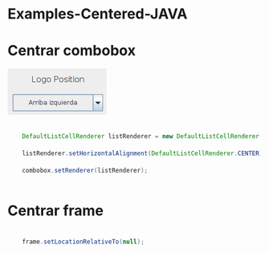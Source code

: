 # Examples-Centered-JAVA

# Centrar combobox

![Preview](preview.png)

~~~java

	DefaultListCellRenderer listRenderer = new DefaultListCellRenderer();
	
	listRenderer.setHorizontalAlignment(DefaultListCellRenderer.CENTER);
	
	combobox.setRenderer(listRenderer);
	
~~~

# Centrar frame

~~~java

	frame.setLocationRelativeTo(null);

~~~
